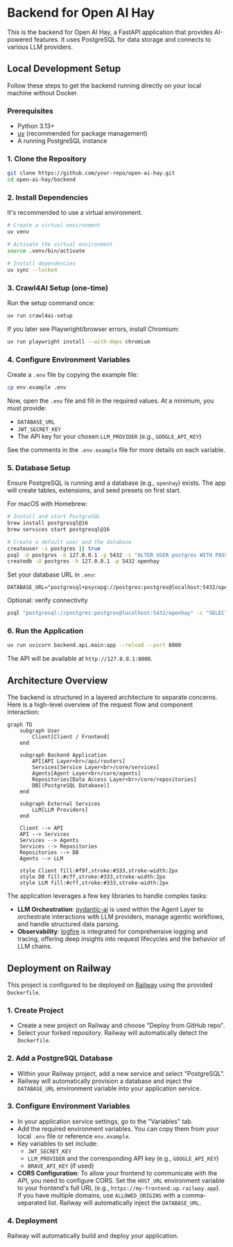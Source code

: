 # Backend for Open AI Hay

This is the backend for Open AI Hay, a FastAPI application that provides AI-powered features. It uses PostgreSQL for data storage and connects to various LLM providers.

## Local Development Setup

Follow these steps to get the backend running directly on your local machine without Docker.

### Prerequisites

- Python 3.13+
- [uv](https://github.com/astral-sh/uv) (recommended for package management)
- A running PostgreSQL instance

### 1. Clone the Repository

```bash
git clone https://github.com/your-repo/open-ai-hay.git
cd open-ai-hay/backend
```

### 2. Install Dependencies

It's recommended to use a virtual environment.

```bash
# Create a virtual environment
uv venv

# Activate the virtual environment
source .venv/bin/activate

# Install dependencies
uv sync --locked
```

### 3. Crawl4AI Setup (one-time)

Run the setup command once:

```bash
uv run crawl4ai-setup
```

If you later see Playwright/browser errors, install Chromium:

```bash
uv run playwright install --with-deps chromium
```

### 4. Configure Environment Variables

Create a `.env` file by copying the example file:

```bash
cp env.example .env
```

Now, open the `.env` file and fill in the required values. At a minimum, you must provide:

- `DATABASE_URL`
- `JWT_SECRET_KEY`
- The API key for your chosen `LLM_PROVIDER` (e.g., `GOOGLE_API_KEY`)

See the comments in the `.env.example` file for more details on each variable.

### 5. Database Setup

Ensure PostgreSQL is running and a database (e.g., `openhay`) exists. The app will create tables, extensions, and seed presets on first start.

For macOS with Homebrew:

```bash
# Install and start PostgreSQL
brew install postgresql@16
brew services start postgresql@16

# Create a default user and the database
createuser -s postgres || true
psql -U postgres -h 127.0.0.1 -p 5432 -c "ALTER USER postgres WITH PASSWORD 'postgres';"
createdb -U postgres -h 127.0.0.1 -p 5432 openhay
```

Set your database URL in `.env`:

```env
DATABASE_URL="postgresql+psycopg://postgres:postgres@localhost:5432/openhay"
```

Optional: verify connectivity

```bash
psql "postgresql://postgres:postgres@localhost:5432/openhay" -c "SELECT 1;"
```

### 6. Run the Application

```bash
uv run uvicorn backend.api.main:app --reload --port 8000
```

The API will be available at `http://127.0.0.1:8000`.

## Architecture Overview

The backend is structured in a layered architecture to separate concerns. Here is a high-level overview of the request flow and component interaction:

```mermaid
graph TD
    subgraph User
        Client[Client / Frontend]
    end

    subgraph Backend Application
        API[API Layer<br>/api/routers]
        Services[Service Layer<br>/core/services]
        Agents[Agent Layer<br>/core/agents]
        Repositories[Data Access Layer<br>/core/repositories]
        DB[(PostgreSQL Database)]
    end

    subgraph External Services
        LLM[LLM Providers]
    end

    Client --> API
    API --> Services
    Services --> Agents
    Services --> Repositories
    Repositories --> DB
    Agents --> LLM

    style Client fill:#f9f,stroke:#333,stroke-width:2px
    style DB fill:#cff,stroke:#333,stroke-width:2px
    style LLM fill:#cff,stroke:#333,stroke-width:2px
```

The application leverages a few key libraries to handle complex tasks:

- **LLM Orchestration**: [pydantic-ai](https://github.com/pydantic/pydantic-ai) is used within the Agent Layer to orchestrate interactions with LLM providers, manage agentic workflows, and handle structured data parsing.
- **Observability**: [logfire](https://github.com/pydantic/logfire) is integrated for comprehensive logging and tracing, offering deep insights into request lifecycles and the behavior of LLM chains.

## Deployment on Railway

This project is configured to be deployed on [Railway](https://railway.app/) using the provided `Dockerfile`.

### 1. Create Project

- Create a new project on Railway and choose "Deploy from GitHub repo".
- Select your forked repository. Railway will automatically detect the `Dockerfile`.

### 2. Add a PostgreSQL Database

- Within your Railway project, add a new service and select "PostgreSQL".
- Railway will automatically provision a database and inject the `DATABASE_URL` environment variable into your application service.

### 3. Configure Environment Variables

- In your application service settings, go to the "Variables" tab.
- Add the required environment variables. You can copy them from your local `.env` file or reference `env.example`.
- Key variables to set include:
  - `JWT_SECRET_KEY`
  - `LLM_PROVIDER` and the corresponding API key (e.g., `GOOGLE_API_KEY`)
  - `BRAVE_API_KEY` (if used)
- **CORS Configuration**: To allow your frontend to communicate with the API, you need to configure CORS. Set the `HOST_URL` environment variable to your frontend's full URL (e.g., `https://my-frontend.up.railway.app`). If you have multiple domains, use `ALLOWED_ORIGINS` with a comma-separated list. Railway will automatically inject the `DATABASE_URL`.

### 4. Deployment

Railway will automatically build and deploy your application.
